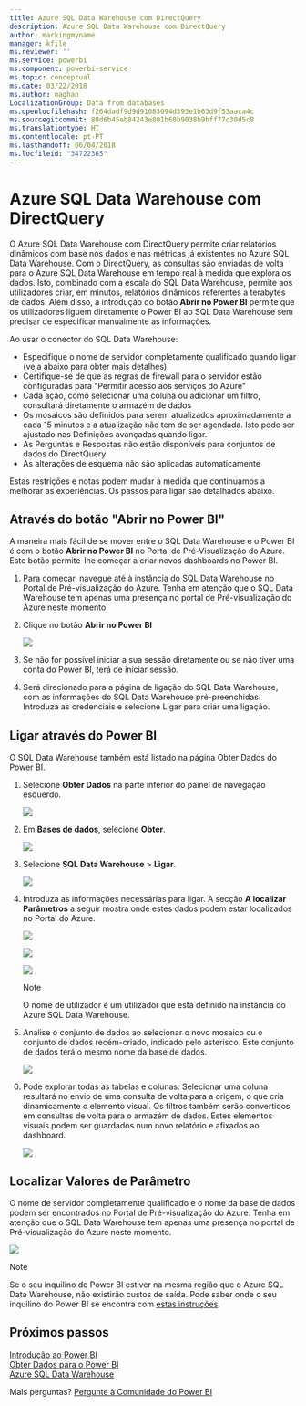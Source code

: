 ```yaml
---
title: Azure SQL Data Warehouse com DirectQuery
description: Azure SQL Data Warehouse com DirectQuery
author: markingmyname
manager: kfile
ms.reviewer: ''
ms.service: powerbi
ms.component: powerbi-service
ms.topic: conceptual
ms.date: 03/22/2018
ms.author: maghan
LocalizationGroup: Data from databases
ms.openlocfilehash: f264dadf9d9d91083094d393e1b63d9f53aaca4c
ms.sourcegitcommit: 80d6b45eb84243e801b60b9038b9bff77c30d5c8
ms.translationtype: HT
ms.contentlocale: pt-PT
ms.lasthandoff: 06/04/2018
ms.locfileid: "34722365"
---
```

# <a name="azure-sql-data-warehouse-with-directquery"></a>Azure SQL Data Warehouse com DirectQuery
O Azure SQL Data Warehouse com DirectQuery permite criar relatórios dinâmicos com base nos dados e nas métricas já existentes no Azure SQL Data Warehouse. Com o DirectQuery, as consultas são enviadas de volta para o Azure SQL Data Warehouse em tempo real à medida que explora os dados. Isto, combinado com a escala do SQL Data Warehouse, permite aos utilizadores criar, em minutos, relatórios dinâmicos referentes a terabytes de dados. Além disso, a introdução do botão **Abrir no Power BI** permite que os utilizadores liguem diretamente o Power BI ao SQL Data Warehouse sem precisar de especificar manualmente as informações.

Ao usar o conector do SQL Data Warehouse:

* Especifique o nome de servidor completamente qualificado quando ligar (veja abaixo para obter mais detalhes)
* Certifique-se de que as regras de firewall para o servidor estão configuradas para "Permitir acesso aos serviços do Azure"
* Cada ação, como selecionar uma coluna ou adicionar um filtro, consultará diretamente o armazém de dados
* Os mosaicos são definidos para serem atualizados aproximadamente a cada 15 minutos e a atualização não tem de ser agendada.  Isto pode ser ajustado nas Definições avançadas quando ligar.
* As Perguntas e Respostas não estão disponíveis para conjuntos de dados do DirectQuery
* As alterações de esquema não são aplicadas automaticamente

Estas restrições e notas podem mudar à medida que continuamos a melhorar as experiências. Os passos para ligar são detalhados abaixo.

## <a name="using-the-open-in-power-bi-button"></a>Através do botão "Abrir no Power BI"
A maneira mais fácil de se mover entre o SQL Data Warehouse e o Power BI é com o botão **Abrir no Power BI** no Portal de Pré-Visualização do Azure. Este botão permite-lhe começar a criar novos dashboards no Power BI.

1. Para começar, navegue até à instância do SQL Data Warehouse no Portal de Pré-visualização do Azure. Tenha em atenção que o SQL Data Warehouse tem apenas uma presença no portal de Pré-visualização do Azure neste momento.
2. Clique no botão **Abrir no Power BI**
   
    ![](media/service-azure-sql-data-warehouse-with-direct-connect/openinpowerbi.png)
3. Se não for possível iniciar a sua sessão diretamente ou se não tiver uma conta do Power BI, terá de iniciar sessão.
4. Será direcionado para a página de ligação do SQL Data Warehouse, com as informações do SQL Data Warehouse pré-preenchidas. Introduza as credenciais e selecione Ligar para criar uma ligação.

## <a name="connecting-through-power-bi"></a>Ligar através do Power BI
O SQL Data Warehouse também está listado na página Obter Dados do Power BI. 

1. Selecione **Obter Dados** na parte inferior do painel de navegação esquerdo.  
   
    ![](media/service-azure-sql-data-warehouse-with-direct-connect/getdatabutton.png)
2. Em **Bases de dados**, selecione **Obter**.
   
    ![](media/service-azure-sql-data-warehouse-with-direct-connect/databases.png)
3. Selecione **SQL Data Warehouse** \> **Ligar**.
   
    ![](media/service-azure-sql-data-warehouse-with-direct-connect/azuresqldatawarehouseconnect.png)
4. Introduza as informações necessárias para ligar. A secção **A localizar Parâmetros** a seguir mostra onde estes dados podem estar localizados no Portal do Azure.
   
    ![](media/service-azure-sql-data-warehouse-with-direct-connect/servername.png)
   
    ![](media/service-azure-sql-data-warehouse-with-direct-connect/servernamewithadvanced.png)
   
    ![](media/service-azure-sql-data-warehouse-with-direct-connect/username.png)
   
   > [!NOTE]
   > O nome de utilizador é um utilizador que está definido na instância do Azure SQL Data Warehouse.
   > 
   > 
5. Analise o conjunto de dados ao selecionar o novo mosaico ou o conjunto de dados recém-criado, indicado pelo asterisco. Este conjunto de dados terá o mesmo nome da base de dados.
   
    ![](media/service-azure-sql-data-warehouse-with-direct-connect/dataset2.png)
6. Pode explorar todas as tabelas e colunas. Selecionar uma coluna resultará no envio de uma consulta de volta para a origem, o que cria dinamicamente o elemento visual. Os filtros também serão convertidos em consultas de volta para o armazém de dados. Estes elementos visuais podem ser guardados num novo relatório e afixados ao dashboard.
   
    ![](media/service-azure-sql-data-warehouse-with-direct-connect/explore3.png)

## <a name="finding-parameter-values"></a>Localizar Valores de Parâmetro
O nome de servidor completamente qualificado e o nome da base de dados podem ser encontrados no Portal de Pré-visualização do Azure. Tenha em atenção que o SQL Data Warehouse tem apenas uma presença no portal de Pré-visualização do Azure neste momento.

![](media/service-azure-sql-data-warehouse-with-direct-connect/azureportal.png)

> [!NOTE]
> Se o seu inquilino do Power BI estiver na mesma região que o Azure SQL Data Warehouse, não existirão custos de saída. Pode saber onde o seu inquilino do Power BI se encontra com [estas instruções](https://docs.microsoft.com/power-bi/service-admin-where-is-my-tenant-located).
>

## <a name="next-steps"></a>Próximos passos
[Introdução ao Power BI](service-get-started.md)  
[Obter Dados para o Power BI](service-get-data.md)  
[Azure SQL Data Warehouse](https://azure.microsoft.com/documentation/services/sql-data-warehouse/)  

Mais perguntas? [Pergunte à Comunidade do Power BI](http://community.powerbi.com/)